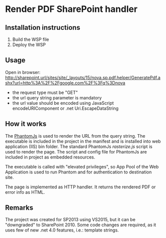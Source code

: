 # Render PDF SharePoint handler

## Installation instructions

 1. Build the WSP file
 2. Deploy the WSP

## Usage
Open in browser: 
http://sharepoint.url/sites/site/_layouts/15/nova.sp.pdf.helper/GeneratePdf.ashx?url=http%3A%2F%2Fgoogle.com%2F%3Fq%3Dnova

 - the request type must be "GET"
 - the url query string parameter is mandatory
 - the url value should be encoded using JavaScript encodeURIComponent or .net Uri.EscapeDataString

## How it works
The [PhantomJs](http://phantomjs.org/) is used to render the URL from the query string. The executable is included in the project in the manifest and is installed into web application (IIS) bin folder. The standard PhantomJs _rasterize.js_ script is used to render the page. The script and config file for PhantomJs are included in project as embedded resources.

The executable is called with "elevated privileges", so App Pool of the Web Application is used to run Phantom and for authentication to destination site.

The page is implemented as HTTP handler. It returns the rendered PDF or error info as HTML.

## Remarks
The project was created for SP2013 using VS2015, but it can be "downgraded" to SharePoint 2010. Some code changes are required, as it uses few of new .net 4.0 features, i.e.: template strings.
